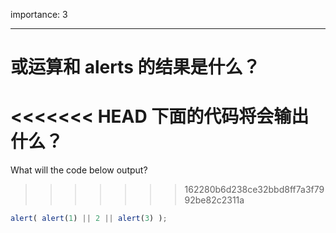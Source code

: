 importance: 3

---

# 或运算和 alerts 的结果是什么？

<<<<<<< HEAD
下面的代码将会输出什么？
=======
What will the code below output?
>>>>>>> 162280b6d238ce32bbd8ff7a3f7992be82c2311a

```js
alert( alert(1) || 2 || alert(3) );
```

